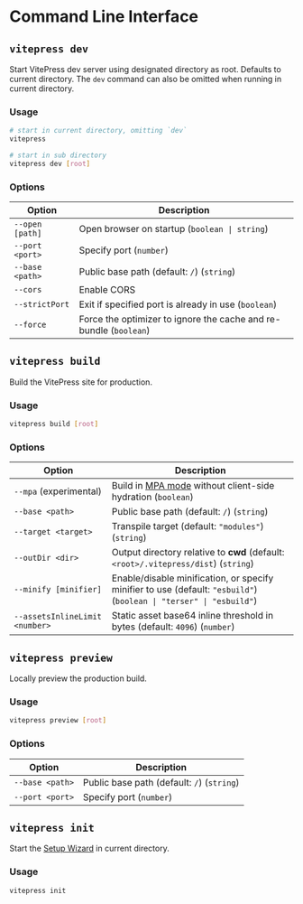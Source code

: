 # Command Line Interface

## `vitepress dev`

Start VitePress dev server using designated directory as root. Defaults to current directory. The `dev` command can also be omitted when running in current directory.

### Usage

```sh
# start in current directory, omitting `dev`
vitepress

# start in sub directory
vitepress dev [root]
```

### Options

| Option          | Description                                                       |
| --------------- | ----------------------------------------------------------------- |
| `--open [path]` | Open browser on startup (`boolean \| string`)                     |
| `--port <port>` | Specify port (`number`)                                           |
| `--base <path>` | Public base path (default: `/`) (`string`)                        |
| `--cors`        | Enable CORS                                                       |
| `--strictPort`  | Exit if specified port is already in use (`boolean`)              |
| `--force`       | Force the optimizer to ignore the cache and re-bundle (`boolean`) |

## `vitepress build`

Build the VitePress site for production.

### Usage

```sh
vitepress build [root]
```

### Options

| Option                         | Description                                                                                                         |
| ------------------------------ | ------------------------------------------------------------------------------------------------------------------- |
| `--mpa` (experimental)         | Build in [MPA mode](../guide/mpa-mode) without client-side hydration (`boolean`)                                    |
| `--base <path>`                | Public base path (default: `/`) (`string`)                                                                          |
| `--target <target>`            | Transpile target (default: `"modules"`) (`string`)                                                                  |
| `--outDir <dir>`               | Output directory relative to **cwd** (default: `<root>/.vitepress/dist`) (`string`)                                 |
| `--minify [minifier]`          | Enable/disable minification, or specify minifier to use (default: `"esbuild"`) (`boolean \| "terser" \| "esbuild"`) |
| `--assetsInlineLimit <number>` | Static asset base64 inline threshold in bytes (default: `4096`) (`number`)                                          |

## `vitepress preview`

Locally preview the production build.

### Usage

```sh
vitepress preview [root]
```

### Options

| Option          | Description                                |
| --------------- | ------------------------------------------ |
| `--base <path>` | Public base path (default: `/`) (`string`) |
| `--port <port>` | Specify port (`number`)                    |

## `vitepress init`

Start the [Setup Wizard](../guide/getting-started#setup-wizard) in current directory.

### Usage

```sh
vitepress init
```

